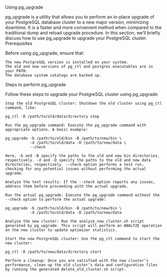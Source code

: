 Using pg_upgrade

pg_upgrade is a utility that allows you to perform an in-place upgrade of your PostgreSQL database cluster to a new major version, minimizing downtime. It is a faster and more convenient method when compared to the traditional dump and reload upgrade procedure. In this section, we’ll briefly discuss how to use pg_upgrade to upgrade your PostgreSQL cluster.
Prerequisites

Before using pg_upgrade, ensure that:

    The new PostgreSQL version is installed on your system.
    The old and new versions of pg_ctl and postgres executables are in your PATH.
    The database system catalogs are backed up.

Steps to perform pg_upgrade

Follow these steps to upgrade your PostgreSQL cluster using pg_upgrade:

    Stop the old PostgreSQL cluster: Shutdown the old cluster using pg_ctl command, like:

    pg_ctl -D /path/to/old/data/directory stop

    Run the pg_upgrade command: Execute the pg_upgrade command with appropriate options. A basic example:

    pg_upgrade -b /path/to/old/bin -B /path/to/new/bin \
               -d /path/to/old/data -D /path/to/new/data \
               --check

    Here, -b and -B specify the paths to the old and new bin directories, respectively. -d and -D specify the paths to the old and new data directories, respectively. --check option performs a test run, checking for any potential issues without performing the actual upgrade.

    Analyze the test results: If the --check option reports any issues, address them before proceeding with the actual upgrade.

    Run the actual pg_upgrade: Execute the pg_upgrade command without the --check option to perform the actual upgrade:

    pg_upgrade -b /path/to/old/bin -B /path/to/new/bin \
               -d /path/to/old/data -D /path/to/new/data

    Analyze the new cluster: Run the analyze_new_cluster.sh script generated by pg_upgrade. This script will perform an ANALYZE operation on the new cluster to update optimizer statistics.

    Start the new PostgreSQL cluster: Use the pg_ctl command to start the new cluster:

    pg_ctl -D /path/to/new/data/directory start

    Perform a cleanup: Once you are satisfied with the new cluster’s performance, clean up the old cluster’s data and configuration files by running the generated delete_old_cluster.sh script.
